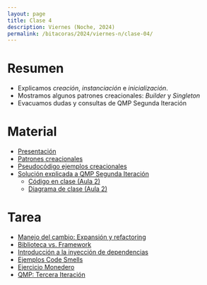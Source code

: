 ```yaml
---
layout: page
title: Clase 4
description: Viernes (Noche, 2024)
permalink: /bitacoras/2024/viernes-n/clase-04/
---
```



# Resumen

- Explicamos _creación_, _instanciación_ e _inicialización_.
- Mostramos algunos patrones creacionales: _Builder_ y _Singleton_
- Evacuamos dudas y consultas de QMP Segunda Iteración

# Material

- [Presentación](https://docs.google.com/presentation/d/17rXxYFpasUGowZKjE6kFY9sF5JWOOZKqI9sv0OTU5N8)
- [Patrones creacionales](https://docs.google.com/document/d/1jyjLJiXhScB8204qPOHyHWqE5gRINvAbV3F4-x2E-hI/edit#)
- [Pseudocódigo ejemplos creacionales](https://github.com/dds-utn/ejemplos-creacionales)
- [Solución explicada a QMP Segunda Iteración](https://docs.google.com/document/d/1NeSJWVvj5JlEZo89kh99lO22X7GCJsPETSuNfw6cVeM/edit)
    - [Código en clase (Aula 2)](https://gist.github.com/flbulgarelli/56cfcef53fb45da3fd8bf27fff58e427)
    - [Diagrama de clase (Aula 2)](https://www.plantuml.com/plantuml/png/JOun3i8m34LtdyBgb0xb01Ngm8x4q0kOnXAH6bBPMH3YxjIaYLYYvCNlVoyhgU9D-Ea9t_01AEHAcINGkZD4D7xC35Fx-qEpKAJgNf88-IG_LpdFOKlEZhwyg-_gnVWYJ582NO_Z4Mt5BMuuxKrrrn6xipcPTUe07i4pSjpo2oF7Euj-0G00)

# Tarea

- [Manejo del cambio: Expansión y refactoring](https://docs.google.com/document/d/1cAje0qwy3Cus_ob0r-tatbcT01sDFeLt3MmSVmLeSxk/edit?usp=sharing)
- [Biblioteca vs. Framework](https://docs.google.com/document/d/1D_MCoh4J8kL1MAKNlbDgAMu2nYxri-81nZBYOPFWnO0/edit#heading=h.6ab0fffv8tld)
- [Introducción a la inyección de dependencias](https://docs.google.com/document/d/1GsW-hVF0XR76KunDILqkltyE1KIBvj3ldCCkyStjne0/edit?usp=sharing)
- [Ejemplos Code Smells](https://docs.google.com/document/d/1N-ZFQqcmge7TozZ1zOcW1tbFrn9IFEJm91X8MFGysik/edit?usp=sharing)
- [Ejercicio Monedero](https://github.com/dds-utn/dds-monedero-java8)
- [QMP: Tercera Iteración](https://docs.google.com/document/d/1XGb_Xt2v3viZY4RNky6zguL-ATv1iqEzHWhK4a6vsIk/edit#)
